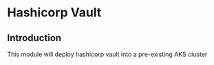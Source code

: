# Hashicorp Vault

## Introduction

This module will deploy hashicorp vault into a pre-existing AKS cluster
